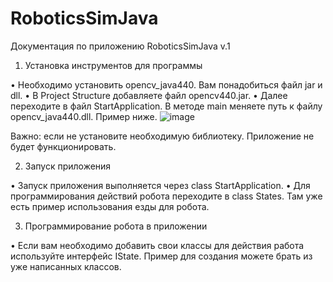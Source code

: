 # RoboticsSimJava
Документация по приложению RoboticsSimJava v.1

1.	 Установка инструментов для программы

•	Необходимо установить opencv_java440. Вам понадобиться файл jar и dll. 
•	В Project Structure добавляете файл opencv440.jar.
•	Далее переходите в файл StartApplication. В методе main меняете путь к файлу opencv_java440.dll. Пример ниже.
 ![image](https://github.com/yasaveevruslan/RoboticsSimJava/assets/90915480/b417abf6-9ef4-4454-a6a7-f447e29cf7b4)

Важно: если не установите необходимую библиотеку. Приложение не будет функционировать.

2.	 Запуск приложения

•	Запуск приложения выполняется через class StartApplication.
•	Для программирования действий робота переходите в class States. Там уже есть пример использования езды для робота. 

3.	 Программирование робота в приложении

•	Если вам необходимо добавить свои классы для действия работа используйте интерфейс IState. Пример для создания можете брать из уже написанных классов.
